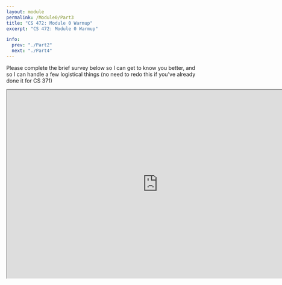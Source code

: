 ```yaml
---
layout: module
permalink: /Module0/Part3
title: "CS 472: Module 0 Warmup"
excerpt: "CS 472: Module 0 Warmup"

info:
  prev: "./Part2"
  next: "./Part4"
---
```

<p>
Please complete the brief survey below so I can get to know you better, and so I can handle a few logistical things (no need to redo this if you've already done it for CS 371)
</p>
<iframe src = "https://ursinus.co1.qualtrics.com/jfe/form/SV_7OshFLvbBzxpUHk" width="800" height="500"></iframe>